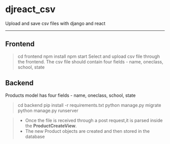 # djreact_csv
Upload and save csv files with django and react

***

## Frontend
> cd frontend
> npm install
> npm start
> Select and upload csv file through the frontend.
> The csv file should contain four fields - name, oneclass, school, state

## Backend
Products model has four fields - name, oneclass, school, state

> cd backend
> pip install -r requirements.txt
> python manage.py migrate
> python manage.py runserver

> - Once the file is received through a post request,it is parsed inside the **ProductCreateView**. 
> - The new Product objects are created and then stored in the database


